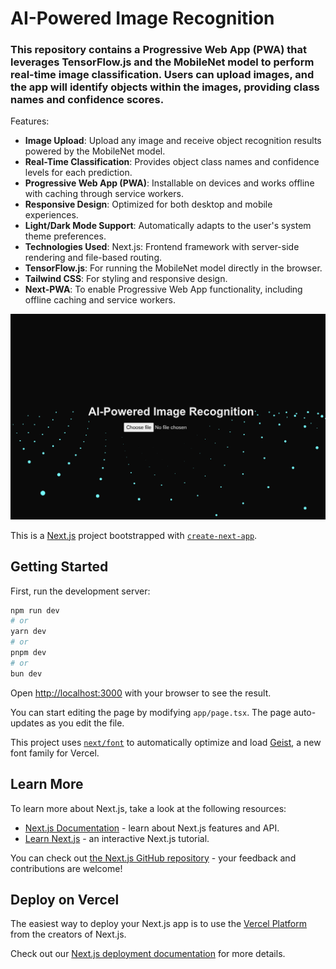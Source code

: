 # AI-Powered Image Recognition

### This repository contains a Progressive Web App (PWA) that leverages TensorFlow.js and the MobileNet model to perform real-time image classification. Users can upload images, and the app will identify objects within the images, providing class names and confidence scores.

Features:

- **Image Upload**: Upload any image and receive object recognition results powered by the MobileNet model.
- **Real-Time Classification**: Provides object class names and confidence levels for each prediction.
- **Progressive Web App (PWA)**: Installable on devices and works offline with caching through service workers.
- **Responsive Design**: Optimized for both desktop and mobile experiences.
- **Light/Dark Mode Support**: Automatically adapts to the user's system theme preferences.
- **Technologies Used**: Next.js: Frontend framework with server-side rendering and file-based routing.
- **TensorFlow.js**: For running the MobileNet model directly in the browser.
- **Tailwind CSS**: For styling and responsive design.
- **Next-PWA**: To enable Progressive Web App functionality, including offline caching and service workers.

![img](./SS/home.png)

This is a [Next.js](https://nextjs.org) project bootstrapped with [`create-next-app`](https://nextjs.org/docs/app/api-reference/cli/create-next-app).

## Getting Started

First, run the development server:

```bash
npm run dev
# or
yarn dev
# or
pnpm dev
# or
bun dev
```

Open [http://localhost:3000](http://localhost:3000) with your browser to see the result.

You can start editing the page by modifying `app/page.tsx`. The page auto-updates as you edit the file.

This project uses [`next/font`](https://nextjs.org/docs/app/building-your-application/optimizing/fonts) to automatically optimize and load [Geist](https://vercel.com/font), a new font family for Vercel.

## Learn More

To learn more about Next.js, take a look at the following resources:

- [Next.js Documentation](https://nextjs.org/docs) - learn about Next.js features and API.
- [Learn Next.js](https://nextjs.org/learn) - an interactive Next.js tutorial.

You can check out [the Next.js GitHub repository](https://github.com/vercel/next.js) - your feedback and contributions are welcome!

## Deploy on Vercel

The easiest way to deploy your Next.js app is to use the [Vercel Platform](https://vercel.com/new?utm_medium=default-template&filter=next.js&utm_source=create-next-app&utm_campaign=create-next-app-readme) from the creators of Next.js.

Check out our [Next.js deployment documentation](https://nextjs.org/docs/app/building-your-application/deploying) for more details.
